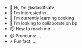 - 👋 Hi, I’m @sdasdfsafv
- 👀 I’m interested in ...
- 🌱 I’m currently learning cooking
- 💞️ I’m looking to collaborate on bp
- 📫 How to reach me ...
- 😄 Pronouns: ...
- ⚡ Fun fact: ...

<!---
sdasdfsafv/sdasdfsafv is a ✨ special ✨ repository because its `README.md` (this file) appears on your GitHub profile.
You can click the Preview link to take a look at your changes.
--->
